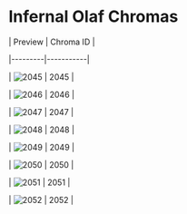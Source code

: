 # Infernal Olaf Chromas


| Preview | Chroma ID |

|---------|-----------|

| ![2045](https://raw.communitydragon.org/latest/plugins/rcp-be-lol-game-data/global/default/v1/champion-chroma-images/2/2045.png) | 2045 |

| ![2046](https://raw.communitydragon.org/latest/plugins/rcp-be-lol-game-data/global/default/v1/champion-chroma-images/2/2046.png) | 2046 |

| ![2047](https://raw.communitydragon.org/latest/plugins/rcp-be-lol-game-data/global/default/v1/champion-chroma-images/2/2047.png) | 2047 |

| ![2048](https://raw.communitydragon.org/latest/plugins/rcp-be-lol-game-data/global/default/v1/champion-chroma-images/2/2048.png) | 2048 |

| ![2049](https://raw.communitydragon.org/latest/plugins/rcp-be-lol-game-data/global/default/v1/champion-chroma-images/2/2049.png) | 2049 |

| ![2050](https://raw.communitydragon.org/latest/plugins/rcp-be-lol-game-data/global/default/v1/champion-chroma-images/2/2050.png) | 2050 |

| ![2051](https://raw.communitydragon.org/latest/plugins/rcp-be-lol-game-data/global/default/v1/champion-chroma-images/2/2051.png) | 2051 |

| ![2052](https://raw.communitydragon.org/latest/plugins/rcp-be-lol-game-data/global/default/v1/champion-chroma-images/2/2052.png) | 2052 |